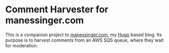 # Comment Harvester for manessinger.com

This is a companion project to 
[manessinger.com](https://github.com/amanessinger/manessinger.com),
my [Hugo](https://gohugo.io/) based blog. Its purpose is to 
harvest comments from an AWS SQS queue, where they wait for
moderation.